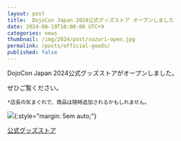 ```yaml
---
layout: post
title:  DojoCon Japan 2024公式グッズストア オープンしました
date: 2024-08-19T10:00:00 UTC+9
categories: news
thumbnail: /img/2024/post/suzuri-open.jpg
permalink: /posts/official-goods/
published: false
---
```

DojoCon Japan 2024公式グッズストアがオープンしました。

ぜひご覧ください。
```
*店長の気まぐれで、商品は随時追加されるかもしれません。
```

![](/img/2024/post/suzuri-open.jpg){:style="margin: 5em auto;"}

<div class='framed_button'>
    <a href='https://suzuri.jp/DojoConJapan' target='_blank'>公式グッズストア</a>
</div>

